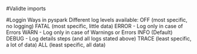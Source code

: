 
#Validte imports

#Loggin Ways in pyspark
Different log levels available:
OFF (most specific, no logging)
FATAL (most specific, little data)
ERROR - Log only in case of Errors
WARN - Log only in case of Warnings or Errors
INFO (Default)
DEBUG - Log details steps (and all logs stated above)
TRACE (least specific, a lot of data)
ALL (least specific, all data)
